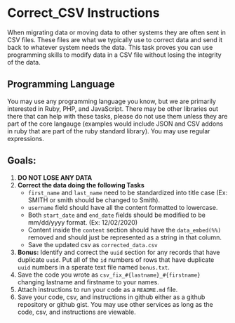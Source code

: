 # Correct_CSV Instructions 

When migrating data or moving data to other systems they are often sent in CSV files.  These files are what we typically use to correct data and send it back to whatever system needs the data.  This task proves you can use programming skills to modify data in a CSV file without losing the integrity of the data.

## Programming Language 
You may use any programming language you know, but we are primarily interested in Ruby, PHP, and JavaScript.  There may be other libraries out there that can help with these tasks, please do not use them unless they are part of the core langauge (examples would include JSON and CSV addons in ruby that are part of the ruby standard library). You may use regular expressions. 

## Goals:
1. **DO NOT LOSE ANY DATA**
2. **Correct the data doing the following Tasks**
   - `first_name` and `last_name` need to be standardized into title case (Ex: SMITH or smith should be changed to Smith).
   - `username` field should have all the content formatted to lowercase.  
   - Both `start_date` and `end_date` fields should be modified to be mm/dd/yyyy format. (Ex: 12/02/2020) 
   - Content inside the `content` section should have the `data_embed(%%)` removed and should just be represented as a string in that column.   
   - Save the updated csv as `corrected_data.csv` 
3. **Bonus:** Identify and correct the `uuid` section for any records that have duplicate `uuid`.  Put all of the `id` numbers of rows that have duplicate `uuid` numbers in a sperate text file named `bonus.txt`.
4. Save the code you wrote as `csv_fix_#{lastname}_#{firstname}` changing lastname and firstname to your names. 
5. Attach instructions to run your code as a `README.md` file. 
6. Save your code, csv, and instructions in github either as a github repository or github gist.  You may use other services as long as the code, csv, and instructions are viewable.  


